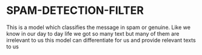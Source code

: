 # SPAM-DETECTION-FILTER
This is a model which classifies the message in spam or genuine.  Like we know in our day to day life we got so many text but many of them are irrelevant to us this model can differentiate for us and provide relevant texts to us
